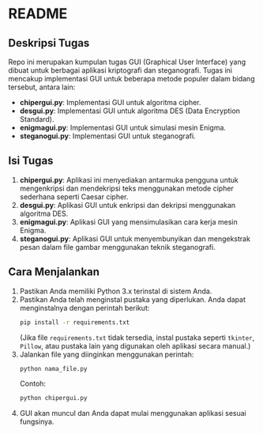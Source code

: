 # README

## Deskripsi Tugas

Repo ini merupakan kumpulan tugas GUI (Graphical User Interface) yang dibuat untuk berbagai aplikasi kriptografi dan steganografi. Tugas ini mencakup implementasi GUI untuk beberapa metode populer dalam bidang tersebut, antara lain:

- **chipergui.py**: Implementasi GUI untuk algoritma cipher.
- **desgui.py**: Implementasi GUI untuk algoritma DES (Data Encryption Standard).
- **enigmagui.py**: Implementasi GUI untuk simulasi mesin Enigma.
- **steganogui.py**: Implementasi GUI untuk steganografi.

## Isi Tugas

1. **chipergui.py**: Aplikasi ini menyediakan antarmuka pengguna untuk mengenkripsi dan mendekripsi teks menggunakan metode cipher sederhana seperti Caesar cipher.
2. **desgui.py**: Aplikasi GUI untuk enkripsi dan dekripsi menggunakan algoritma DES.
3. **enigmagui.py**: Aplikasi GUI yang mensimulasikan cara kerja mesin Enigma.
4. **steganogui.py**: Aplikasi GUI untuk menyembunyikan dan mengekstrak pesan dalam file gambar menggunakan teknik steganografi.

## Cara Menjalankan

1. Pastikan Anda memiliki Python 3.x terinstal di sistem Anda.
2. Pastikan Anda telah menginstal pustaka yang diperlukan. Anda dapat menginstalnya dengan perintah berikut:
   ```bash
   pip install -r requirements.txt
   ```
   (Jika file `requirements.txt` tidak tersedia, instal pustaka seperti `tkinter`, `Pillow`, atau pustaka lain yang digunakan oleh aplikasi secara manual.)
3. Jalankan file yang diinginkan menggunakan perintah:
   ```bash
   python nama_file.py
   ```
   Contoh:
   ```bash
   python chipergui.py
   ```
4. GUI akan muncul dan Anda dapat mulai menggunakan aplikasi sesuai fungsinya.
